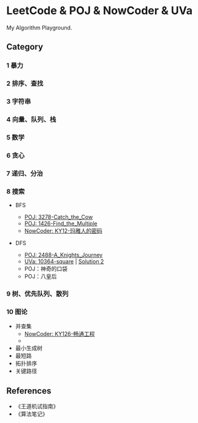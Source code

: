 # LeetCode & POJ & NowCoder & UVa
My Algorithm Playground.

## Category
### 1 暴力

### 2 排序、查找

### 3 字符串

### 4 向量、队列、栈

### 5 数学


### 6 贪心


### 7 递归、分治


### 8 搜索
- BFS
  - [POJ: 3278-Catch_the_Cow](POJ/poj-3278-Catch_the_Cow.cpp)
  - [POJ: 1426-Find_the_Multiple](POJ/poj-1426-Find_the_Multiple.cpp)
  - [NowCoder: KY12-玛雅人的密码](NowCoder/KY12-玛雅人的密码.cpp)

- DFS
  - [POJ: 2488-A_Knights_Journey](POJ/poj-2488-A_Knights_Journey.cpp)
  - [UVa: 10364-square](Uva/10364-square.cpp) | [Solution 2](Uva/10364-square-2.cpp)
  - POJ：神奇的口袋
  - POJ：八皇后

### 9 树、优先队列、散列


### 10 图论
- 并查集
    - [NowCoder: KY126-畅通工程](NowCoder/KY126-畅通工程.cpp)
    - 
- 最小生成树
- 最短路
- 拓扑排序
- 关键路径

## References
- 《王道机试指南》
- 《算法笔记》